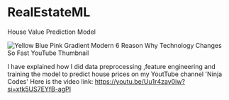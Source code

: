 # RealEstateML
House Value Prediction Model


![Yellow Blue Pink Gradient Modern 6 Reason Why Technology Changes So Fast YouTube Thumbnail](https://github.com/akshat201103/RealEstateML/assets/113674819/e677c857-e2cd-403c-9d62-8bf0f7e9ce02)


I have explained how I did data preprocessing ,feature engineering and training the model to predict house prices on my YoutTube channel 'Ninja Codes'
Here is the video link:
https://youtu.be/Uu1r4zay0iw?si=xtk5US7EYfB-agPI
